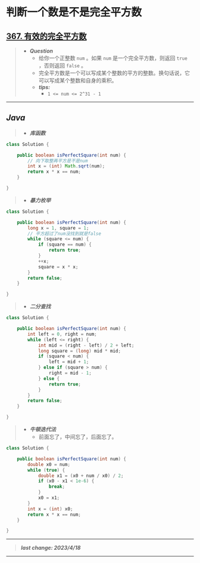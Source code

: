 # 判断一个数是不是完全平方数

## [367. 有效的完全平方数](https://leetcode.cn/problems/valid-perfect-square/)

> - ***Question***
>   - 给你一个正整数 `num` 。如果 `num` 是一个完全平方数，则返回 `true` ，否则返回 `false` 。
>   - 完全平方数是一个可以写成某个整数的平方的整数。换句话说，它可以写成某个整数和自身的乘积。
>   - ***tips:***
>     - `1 <= num <= 2^31 - 1`

---

## *Java*

> - ***库函数***

```java
class Solution {

    public boolean isPerfectSquare(int num) {
        // 向下取整再平方是不是num
        int x = (int) Math.sqrt(num);
        return x * x == num;
    }

}
```

> - ***暴力枚举***

```java
class Solution {

    public boolean isPerfectSquare(int num) {
        long x = 1, square = 1;
        // 平方超过了num没找到就是false
        while (square <= num) {
            if (square == num) {
                return true;
            }
            ++x;
            square = x * x;
        }
        return false;
    }

}
```

> - ***二分查找***

```java
class Solution {

    public boolean isPerfectSquare(int num) {
        int left = 0, right = num;
        while (left <= right) {
            int mid = (right - left) / 2 + left;
            long square = (long) mid * mid;
            if (square < num) {
                left = mid + 1;
            } else if (square > num) {
                right = mid - 1;
            } else {
                return true;
            }
        }
        return false;
    }

}
```

> - ***牛顿迭代法***
>   - 前面忘了，中间忘了，后面忘了。

```java
class Solution {

    public boolean isPerfectSquare(int num) {
        double x0 = num;
        while (true) {
            double x1 = (x0 + num / x0) / 2;
            if (x0 - x1 < 1e-6) {
                break;
            }
            x0 = x1;
        }
        int x = (int) x0;
        return x * x == num;
    }

}
```

---

> ***last change: 2023/4/18***

---
